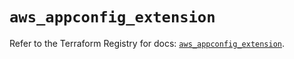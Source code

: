 # `aws_appconfig_extension`

Refer to the Terraform Registry for docs: [`aws_appconfig_extension`](https://registry.terraform.io/providers/hashicorp/aws/5.88.0/docs/resources/appconfig_extension).
